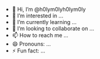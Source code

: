 - 👋 Hi, I’m @h0lym0lyh0lym0ly
- 👀 I’m interested in ...
- 🌱 I’m currently learning ...
- 💞️ I’m looking to collaborate on ...
- 📫 How to reach me ...
- 😄 Pronouns: ...
- ⚡ Fun fact: ...

<!---
h0lym0lyh0lym0ly/h0lym0lyh0lym0ly is a ✨ special ✨ repository because its `README.md` (this file) appears on your GitHub profile.
You can click the Preview link to take a look at your changes.
--->
